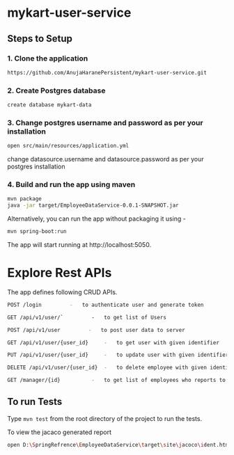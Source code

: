 # mykart-user-service


## Steps to Setup

### 1. Clone the application
```bash
https://github.com/AnujaHaranePersistent/mykart-user-service.git
```

### 2. Create Postgres database
```bash
create database mykart-data
```

### 3. Change postgres username and password as per your installation

``` bash
open src/main/resources/application.yml
```

change datasource.username and datasource.password as per your postgres installation 

### 4. Build and run the app using maven

```bash
mvn package
java -jar target/EmployeeDataService-0.0.1-SNAPSHOT.jar
```
Alternatively, you can run the app without packaging it using -

```bash
mvn spring-boot:run
```

The app will start running at http://localhost:5050.

# Explore Rest APIs

The app defines following CRUD APIs.

```bash
POST /login         -   to authenticate user and generate token

GET /api/v1/user/`         -   to get list of Users

POST /api/v1/user         -   to post user data to server

GET /api/v1/user/{user_id}     -   to get user with given identifier

PUT /api/v1/user/{user_id}     -   to update user with given identifier

DELETE /api/v1/user/{user_id}  -   to delete employee with given identifier

GET /manager/{id}          -   to get list of employees who reports to same manager
```

## To run Tests
 Type ``` mvn test ``` 
 from the root directory of the project to run the tests. 
 
 To view the jacaco generated report
 ``` bash
open D:\SpringRefrence\EmployeeDataService\target\site\jacoco\ident.html
```

 


